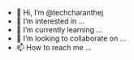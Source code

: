 - 👋 Hi, I’m @techcharanthej
- 👀 I’m interested in ...
- 🌱 I’m currently learning ...
- 💞️ I’m looking to collaborate on ...
- 📫 How to reach me ...

<!---
techcharanthej/techcharanthej is a ✨ special ✨ repository because its `README.md` (this file) appears on your GitHub profile.
You can click the Preview link to take a look at your changes.
--->
